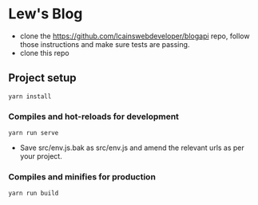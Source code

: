 # Lew's Blog

- clone the https://github.com/lcainswebdeveloper/blogapi repo, follow those instructions and make sure tests are passing.
- clone this repo


## Project setup
```
yarn install
```

### Compiles and hot-reloads for development
```
yarn run serve
```
- Save src/env.js.bak as src/env.js and amend the relevant urls as per your project.

### Compiles and minifies for production
```
yarn run build
```
